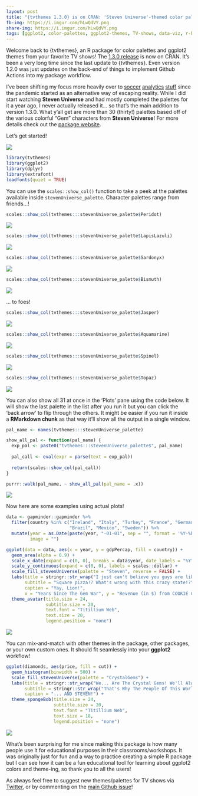 ```yaml
---
layout: post
title: "{tvthemes 1.3.0} is on CRAN: 'Steven Universe'-themed color palettes for ggplot2!"
fb-img: https://i.imgur.com/hLwQdVY.png
share-img: https://i.imgur.com/hLwQdVY.png
tags: [ggplot2, color-palettes, ggplot2-themes, TV-shows, data-viz, r-bloggers]
---
```


Welcome back to {tvthemes}, an R package for color palettes and ggplot2
themes from your favorite TV shows! The [1.3.0
release](https://cran.r-project.org/package=tvthemes) is now on CRAN.
It’s been a very long time since the last update to {tvthemes}. Even
version 1.2.0 was just updates on the back-end of things to implement
Github Actions into my package workflow.

I’ve been shifting my focus more heavily over to
[soccer](https://ryo-n7.github.io/2021-12-20-jleague-2021-endseason-review/)
[analytics](https://ryo-n7.github.io/2021-09-23-CanPL-GoogleDrive-GithubActions-Tutorial/)
[stuff](https://ryo-n7.github.io/2020-05-14-webscrape-soccer-data-with-R/)
since the pandemic started as an alternative way of escaping reality.
While I did start watching **Steven Universe** and had mostly completed
the palettes for it a year ago, I never actually released it… so that’s
the main addition to version 1.3.0. What y’all get are more than 30
(thirty!) palettes based off of the various colorful “Gem” characters
from **Steven Universe**! For more details check out the [package website](https://ryo-n7.github.io/tvthemes/).

Let’s get started!

![](../assets/2022-03-17-tvthemes-1.3.0-announcement_files/stevenUniverse-1.png)

``` r
library(tvthemes)
library(ggplot2)
library(dplyr)
library(extrafont)
loadfonts(quiet = TRUE)
```

You can use the `scales::show_col()` function to take a peek at the
palettes available inside `stevenUniverse_palette`. Character palettes
range from friends…!

``` r
scales::show_col(tvthemes:::stevenUniverse_palette$Peridot)
```

![](../assets/2022-03-17-tvthemes-1.3.0-announcement_files/unnamed-chunk-2-1.png)

``` r
scales::show_col(tvthemes:::stevenUniverse_palette$LapisLazuli)
```

![](../assets/2022-03-17-tvthemes-1.3.0-announcement_files/unnamed-chunk-2-2.png)

``` r
scales::show_col(tvthemes:::stevenUniverse_palette$Sardonyx)
```

![](../assets/2022-03-17-tvthemes-1.3.0-announcement_files/unnamed-chunk-2-3.png)

``` r
scales::show_col(tvthemes:::stevenUniverse_palette$Bismuth)
```

![](../assets/2022-03-17-tvthemes-1.3.0-announcement_files/unnamed-chunk-2-4.png)

… to foes!

``` r
scales::show_col(tvthemes:::stevenUniverse_palette$Jasper)
```

![](../assets/2022-03-17-tvthemes-1.3.0-announcement_files/unnamed-chunk-3-1.png)

``` r
scales::show_col(tvthemes:::stevenUniverse_palette$Aquamarine)
```

![](../assets/2022-03-17-tvthemes-1.3.0-announcement_files/unnamed-chunk-3-2.png)

``` r
scales::show_col(tvthemes:::stevenUniverse_palette$Spinel)
```

![](../assets/2022-03-17-tvthemes-1.3.0-announcement_files/unnamed-chunk-3-3.png)

``` r
scales::show_col(tvthemes:::stevenUniverse_palette$Topaz)
```

![](../assets/2022-03-17-tvthemes-1.3.0-announcement_files/unnamed-chunk-3-4.png)

You can also show all 31 at once in the ‘Plots’ pane using the code
below. It will show the last palette in the list after you run it but
you can click the ‘back arrow’ to flip through the others. It might be
easier if you run it inside a **RMarkdown chunk** as that way it’ll show
all the output in a single window.

``` r
pal_name <- names(tvthemes:::stevenUniverse_palette)

show_all_pal <- function(pal_name) {
  exp_pal <- paste0("tvthemes:::stevenUniverse_palette$", pal_name)
  
  pal_call <- eval(expr = parse(text = exp_pal))
  
  return(scales::show_col(pal_call))
}

purrr::walk(pal_name, ~ show_all_pal(pal_name = .x))
```

![](../assets/2022-03-17-tvthemes-1.3.0-announcement_files/all-palette.PNG)

Now here are some examples using actual plots!

``` r
data <- gapminder::gapminder %>% 
  filter(country %in% c("Ireland", "Italy", "Turkey", "France", "Germany", 
                        "Brazil", "Mexico", "Sweden")) %>% 
  mutate(year = as.Date(paste(year, "-01-01", sep = "", format = '%Y-%b-%d')),
         image = "")

ggplot(data = data, aes(x = year, y = gdpPercap, fill = country)) +
  geom_area(alpha = 0.9) +
  scale_x_date(expand = c(0, 0), breaks = data$year, date_labels = "%Y") +
  scale_y_continuous(expand = c(0, 0), labels = scales::dollar) +
  scale_fill_stevenUniverse(palette = "Steven", reverse = FALSE) +
  labs(title = stringr::str_wrap("I just can't believe you guys are like a bazillion years old! How do you find a cake big enough for all that many candles?", width = 70),
       subtitle = "Square pizza!? What's wrong with this crazy state!?",
       caption = "Yay, Lion!",
       x = "Years Since The Gem War", y = "Revenue (in $) from COOKIE CAT sold!") +
  theme_avatar(title.size = 24,
               subtitle.size = 20,
               text.font = "Titillium Web", 
               text.size = 20,
               legend.position = "none")
```

![](../assets/2022-03-17-tvthemes-1.3.0-announcement_files/stevenUniverse-1.png)

You can mix-and-match with other themes in the package, other packages,
or your own custom ones. It should fit seamlessly into your **ggplot2**
workflow!

``` r
ggplot(diamonds, aes(price, fill = cut)) +
  geom_histogram(binwidth = 500) +
  scale_fill_stevenUniverse(palette = "CrystalGems") +
  labs(title = stringr::str_wrap("We... Are The Crystal Gems! We'll Always Save The Day! And If You Think We Can't, We'll Always Find A Way!", width = 70),
       subtitle = stringr::str_wrap("That's Why The People Of This World... Believe In: Garnet, Amethyst... Aaand Pearl!", width = 70),
       caption = "... AND STEVEN!") +
  theme_spongeBob(title.size = 24,
                  subtitle.size = 20,
                  text.font = "Titillium Web",
                  text.size = 18,
                  legend.position = "none")
```

![](../assets/2022-03-17-tvthemes-1.3.0-announcement_files/CrystalGems-1.png)

What’s been surprising for me since making this package is how many
people use it for educational purposes in their classrooms/workshops. It
was originally just for fun and a way to practice creating a simple R
package but I can see how it can be a fun educational tool for learning
about ggplot2 colors and theme-ing, so thank you to all the users!

As always feel free to suggest new themes/palettes for TV shows via
[Twitter](https://twitter.com/R_by_Ryo), or by commenting on the [main
Github issue](https://github.com/Ryo-N7/tvthemes/issues/2)!

<center>
<script type='text/javascript' src='https://storage.ko-fi.com/cdn/widget/Widget_2.js'></script>
<script type='text/javascript'>kofiwidget2.init('Buy Me A Coffee!', '#29abe0', 'O4O342A2A');kofiwidget2.draw();</script>
<center/>
